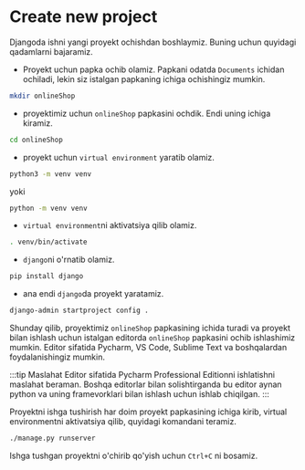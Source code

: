 # Create new project

Djangoda ishni yangi proyekt ochishdan boshlaymiz. Buning uchun quyidagi qadamlarni bajaramiz.

* Proyekt uchun papka ochib olamiz. Papkani odatda `Documents` ichidan ochiladi, lekin siz istalgan papkaning ichiga
  ochishingiz mumkin.

```bash
mkdir onlineShop 
```

* proyektimiz uchun `onlineShop` papkasini ochdik. Endi uning ichiga kiramiz.

```bash
cd onlineShop
```

* proyekt uchun `virtual environment` yaratib olamiz.

```bash
python3 -m venv venv
```

yoki

```bash
python -m venv venv
```

* `virtual environment`ni aktivatsiya qilib olamiz.

```bash
. venv/bin/activate
```

* `django`ni o'rnatib olamiz.

```bash
pip install django
```

* ana endi `django`da proyekt yaratamiz.

```bash
django-admin startproject config .
```

Shunday qilib, proyektimiz `onlineShop` papkasining ichida turadi va proyekt bilan ishlash uchun istalgan editorda
`onlineShop` papkasini ochib ishlashimiz mumkin. Editor sifatida Pycharm, VS Code, Sublime Text va boshqalardan
foydalanishingiz mumkin.

:::tip Maslahat
Editor sifatida Pycharm Professional Editionni ishlatishni maslahat beraman. Boshqa editorlar bilan solishtirganda
bu editor aynan python va uning framevorklari bilan ishlash uchun ishlab chiqilgan.
:::

Proyektni ishga tushirish har doim proyekt papkasining ichiga kirib, virtual environmentni aktivatsiya qilib, quyidagi
komandani teramiz.

```bash
./manage.py runserver
```

Ishga tushgan proyektni o'chirib qo'yish uchun `Ctrl+C` ni bosamiz.
